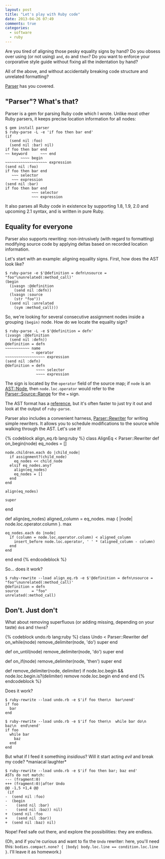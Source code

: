 ```yaml
---
layout: post
title: "Let's play with Ruby code"
date: 2013-04-26 07:49
comments: true
categories:
  - software
  - ruby
---
```


Are you tired of aligning those pesky equality signs by hand? Do you obsess over using (or not using) `and`, `do` and `then`? Do you want to enforce your corporative style guide without fixing all the indentation by hand?

All of the above, and without accidentally breaking code structure and unrelated formatting?

[Parser](http://github.com/whitequark/parser) has you covered.

<!--more-->

"Parser"? What's that?
----------------------

Parser is a gem for parsing Ruby code which I wrote. Unlike most other Ruby parsers, it keeps precise location information for all nodes:

```
$ gem install parser
$ ruby-parse -L -e 'if foo then bar end'
(if
  (send nil :foo)
  (send nil :bar) nil)
if foo then bar end
~~ keyword      ~~~ end
       ~~~~ begin
~~~~~~~~~~~~~~~~~~~ expression
(send nil :foo)
if foo then bar end
   ~~~ selector
   ~~~ expression
(send nil :bar)
if foo then bar end
            ~~~ selector
            ~~~ expression
```

It also parses all Ruby code in existence by supporting 1.8, 1.9, 2.0 and upcoming 2.1 syntax, and is written in pure Ruby.

Equality for everyone
---------------------

Parser also supports rewriting: non-intrusively (with regard to formatting) modifying source code by applying deltas based on recorded location information.

Let's start with an example: aligning equality signs. First, how does the AST look like?

```
$ ruby-parse -e $'@definition = defn\nsource = "foo"\nunrelated(:method_call)'
(begin
  (ivasgn :@definition
    (send nil :defn))
  (lvasgn :source
    (str "foo"))
  (send nil :unrelated
    (sym :method_call)))
```

So, we're looking for several consecutive assignment nodes inside a grouping `(begin)` node. How do we locate the equality sign?

```
$ ruby-parse -L -e $'@definition = defn'
(ivasgn :@definition
  (send nil :defn))
@definition = defn
~~~~~~~~~~~ name
            ~ operator
~~~~~~~~~~~~~~~~~~ expression
(send nil :defn)
@definition = defn
              ~~~~ selector
              ~~~~ expression
```

The sign is located by the `operator` field of the source map; if `node` is an [AST::Node](http://whitequark.github.io/ast/frames#!AST/Node), then `node.loc.operator` would refer to the [Parser::Source::Range](http://rdoc.info/github/whitequark/parser/master/frames#!Parser/Source/Range) for the `=` sign.

The AST format has a [reference](http://rdoc.info/github/whitequark/parser/master/frames#!file/doc/AST_FORMAT.md), but it's often faster to just try it out and look at the output of `ruby-parse`.

Parser also includes a convenient harness, [Parser::Rewriter](http://rdoc.info/github/whitequark/parser/master/frames#!Parser/Rewriter) for writing simple rewriters. It allows you to schedule modifications to the source while walking through the AST. Let's use it!

{% codeblock align_eq.rb lang:ruby %}
class AlignEq < Parser::Rewriter
  def on_begin(node)
    eq_nodes = []

    node.children.each do |child_node|
      if assignment?(child_node)
        eq_nodes << child_node
      elsif eq_nodes.any?
        align(eq_nodes)
        eq_nodes = []
      end
    end

    align(eq_nodes)

    super
  end

  def align(eq_nodes)
    aligned_column = eq_nodes.
      map { |node| node.loc.operator.column }.
      max

    eq_nodes.each do |node|
      if (column = node.loc.operator.column) < aligned_column
        insert_before node.loc.operator, ' ' * (aligned_column - column)
      end
    end
  end
end
{% endcodeblock %}

So... does it work?

```
$ ruby-rewrite --load align_eq.rb -e $'@definition = defn\nsource = "foo"\nunrelated(:method_call)'
@definition = defn
source      = "foo"
unrelated(:method_call)
```

Don't. Just don't
-----------------

What about removing superfluous (or adding missing, depending on your taste) `do`s and `then`s?

{% codeblock undo.rb lang:ruby %}
class Undo < Parser::Rewriter
  def on_while(node)
    remove_delimiter(node, 'do')
    super
  end

  def on_until(node)
    remove_delimiter(node, 'do')
    super
  end

  def on_if(node)
    remove_delimiter(node, 'then')
    super
  end

  def remove_delimiter(node, delimiter)
    if node.loc.begin && node.loc.begin.is?(delimiter)
      remove node.loc.begin
    end
  end
end
{% endcodeblock %}

Does it work?

```
$ ruby-rewrite --load undo.rb -e $'if foo then\n  bar\nend'
if foo
  bar
end

$ ruby-rewrite --load undo.rb -e $'if foo then\n  while bar do\n    baz\n  end\nend'
if foo
  while bar
    baz
  end
end
```

But what if I feed it something _insidious_? Will it start acting _evil_ and break my code? \*maniacal laughter\*

```
$ ruby-rewrite --load undo.rb -e $'if foo then bar; baz end'
ASTs do not match:
--- (fragment:0)
+++ (fragment:0)|after Undo
@@ -1,5 +1,4 @@
 (if
-  (send nil :foo)
-  (begin
-    (send nil :bar)
-    (send nil :baz)) nil)
+  (send nil :foo
+    (send nil :bar))
+  (send nil :baz) nil)
```

Nope! Feel safe out there, and explore the possibilities: they are endless.

(Oh, and if you're curious and want to fix the `Undo` rewriter: here, you'll need this: `bodies.compact.none? { |body| body.loc.line == condition.loc.line }`. I'll leave it as homework.)
